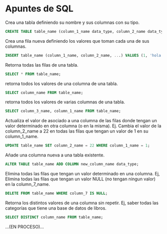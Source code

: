 # Apuntes de SQL

Crea una tabla definiendo su nombre y sus columnas con su tipo.
```sql
CREATE TABLE table_name (column_1_name data_type, column_2_name data_type, ...);
```
Crea una fila nueva definiendo los valores que toman cada una de sus columnas.
```sql
INSERT table_name (column_1_name, column_2_name, ...) VALUES (1, 'hola', ...);
```
Retorna todas las filas de una tabla.
```sql
SELECT * FROM table_name;
```
retorna todos los valores de una columna de una tabla.
```sql
SELECT column_name FROM table_name;
```
retorna todos los valores de varias columnas de una tabla.
```sql
SELECT column_3_name, column_1_name FROM table_name;
```
Actualiza el valor de asociado a una columna de las filas donde tengan un valor determinado en otra columna (o en la misma).
Ej. Cambia el valor de la column_2_name a 22 en todas las filas que tengan un valor de 1 en su column_1_name.
```sql
UPDATE table_name SET column_2_name = 22 WHERE column_1_name = 1;
```
Añade una columna nueva a una tabla existente.
```sql
ALTER TABLE table_name ADD COLUMN new_column_name data_type;
```
Elimina todas las filas que tengan un valor determinado en una columna.
Ej, Elimina todas las filas que tengan un valor NULL (no tengan ningun valor) en la column_7_name.
```sql
DELETE FROM table_name WHERE column_7 IS NULL;
```
Retorna los distintos valores de una columna sin repetir.
Ej, saber todas las categorías que tiene una base de datos de libros.
```sql
SELECT DISTINCT column_name FROM table_name;
```

...(EN PROCESO)...
